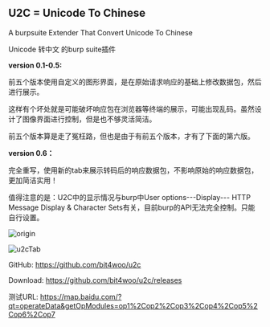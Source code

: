 ## U2C  = Unicode To Chinese


A burpsuite Extender That Convert Unicode To Chinese

Unicode 转中文 的burp suite插件

**version 0.1-0.5:**

前五个版本使用自定义的图形界面，是在原始请求响应的基础上修改数据包，然后进行展示。

这样有个坏处就是可能破坏响应包在浏览器等终端的展示，可能出现乱码。虽然设计了图像界面进行控制，但是也不够灵活简洁。

前五个版本算是走了冤枉路，但也是由于有前五个版本，才有了下面的第六版。

**version 0.6：**

完全重写，使用新的tab来展示转码后的响应数据包，不影响原始的响应数据包，更加简洁实用！

值得注意的是：U2C中的显示情况与burp中User options---Display--- HTTP Message Display & Character Sets有关，目前burp的API无法完全控制。只能自行设置。

![origin](img/origin.png)



![u2cTab](img/u2cTab.png)

GitHub: https://github.com/bit4woo/u2c

Download: https://github.com/bit4woo/u2c/releases

测试URL: https://map.baidu.com/?qt=operateData&getOpModules=op1%2Cop2%2Cop3%2Cop4%2Cop5%2Cop6%2Cop7